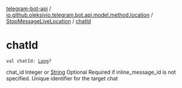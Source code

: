 [telegram-bot-api](../../index.md) / [io.github.oleksivio.telegram.bot.api.model.method.location](../index.md) / [StopMessageLiveLocation](index.md) / [chatId](./chat-id.md)

# chatId

`val chatId: `[`Long`](https://kotlinlang.org/api/latest/jvm/stdlib/kotlin/-long/index.html)`?`

chat_id Integer or [String](https://kotlinlang.org/api/latest/jvm/stdlib/kotlin/-string/index.html) Optional Required if inline_message_id is not specified.
Unique identifier for the target chat

